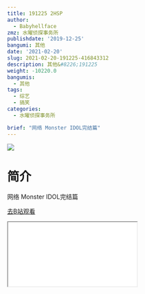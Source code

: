```yaml
---
title: 191225 2HSP
author:
  - Babyhellface
zmz: 水曜侦探事务所
publishdate: '2019-12-25'
bangumi: 其他
date: '2021-02-20'
slug: 2021-02-20-191225-416843312
description: 其他&#8226;191225
weight: -10220.0
bangumis:
  - 其他
tags:
  - 综艺
  - 搞笑
categories:
  - 水曜侦探事务所

brief: "网络 Monster IDOL完结篇"
---
```

![](https://raw.githubusercontent.com/tcgriffith/owaraisite/master/static/tmpimg/18b60126be2569a15eff21406a13a60a31742435.jpg.480.jpg)
# 简介  
网络
Monster IDOL完结篇  

[去B站观看](https://www.bilibili.com/video/av416843312/)
<div class ="resp-container"><iframe class="testiframe" src="//player.bilibili.com/player.html?aid=416843312"", scrolling="no", allowfullscreen="true" > </iframe></div> 
